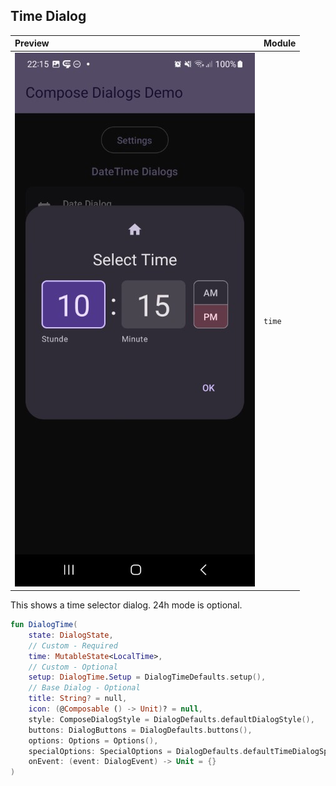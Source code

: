 ## Time Dialog

| Preview | Module |
| :- | :- |
| ![Preview](../screenshots/dark/demo_time1.jpg "Preview") | `time` |

This shows a time selector dialog. 24h mode is optional.

```kotlin
fun DialogTime(
    state: DialogState,
    // Custom - Required
    time: MutableState<LocalTime>,
    // Custom - Optional
    setup: DialogTime.Setup = DialogTimeDefaults.setup(),
    // Base Dialog - Optional
    title: String? = null,
    icon: (@Composable () -> Unit)? = null,
    style: ComposeDialogStyle = DialogDefaults.defaultDialogStyle(),
    buttons: DialogButtons = DialogDefaults.buttons(),
    options: Options = Options(),
    specialOptions: SpecialOptions = DialogDefaults.defaultTimeDialogSpecialOptions(),
    onEvent: (event: DialogEvent) -> Unit = {}
)
```